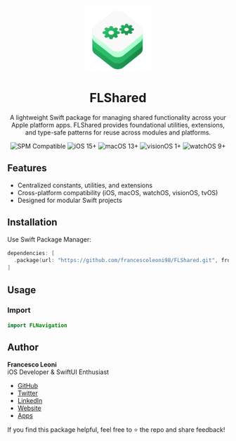 <div align="center">
  <img width="150" height="150" src="/Assets/icon.png" alt="FLShared Logo">
  <h1><b>FLShared</b></h1>
  <p>
		A lightweight Swift package for managing shared functionality across your Apple platform apps. FLShared provides foundational utilities, extensions, and type-safe patterns for reuse across modules and platforms.
    <br>
  </p>
</div>

<p align="center">
	<img src="https://img.shields.io/badge/SPM-Compatible-success.svg" alt="SPM Compatible">
	<img src="https://img.shields.io/badge/iOS-15+-blue.svg" alt="iOS 15+">
	<img src="https://img.shields.io/badge/macOS-13+-lightgrey.svg" alt="macOS 13+">
	<img src="https://img.shields.io/badge/visionOS-1+-purple.svg" alt="visionOS 1+">
	<img src="https://img.shields.io/badge/watchOS-9+-green.svg" alt="watchOS 9+">
</p>

## Features

- Centralized constants, utilities, and extensions
- Cross-platform compatibility (iOS, macOS, watchOS, visionOS, tvOS)
- Designed for modular Swift projects

## Installation

Use Swift Package Manager:

```swift
dependencies: [
  .package(url: "https://github.com/francescoleoni98/FLShared.git", from: "1.0.0")
]
```

## Usage

### Import

```swift
import FLNavigation
```

## Author

**Francesco Leoni**  
iOS Developer & SwiftUI Enthusiast

- [GitHub](https://github.com/francescoleoni98)
- [Twitter](https://twitter.com/franceleonidev)
- [LinkedIn](https://it.linkedin.com/in/francescoleoni1998)
- [Website](https://leonifrancesco.com)
- [Apps](https://apps.apple.com/it/developer/francesco-leoni/id1484190257)

If you find this package helpful, feel free to ⭐️ the repo and share feedback!
